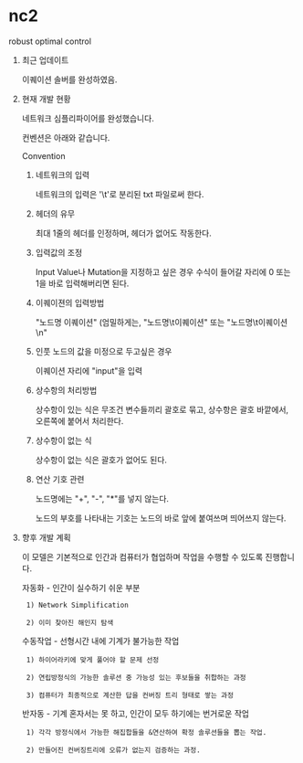 # nc2
robust optimal control


1. 최근 업데이트

    이퀘이션 솔버를 완성하였음.

2. 현재 개발 현황

    네트워크 심플리파이어를 완성했습니다.
    
    컨벤션은 아래와 같습니다.
    
    
    Convention
    
    1) 네트워크의 입력
    
        네트워크의 입력은 '\t'로 분리된 txt 파일로써 한다.
        
    2) 헤더의 유무
    
        최대 1줄의 헤더를 인정하며, 헤더가 없어도 작동한다.
        
    3) 입력값의 조정
    
        Input Value나 Mutation을 지정하고 싶은 경우 수식이 들어갈 자리에 0 또는 1을 바로 입력해버리면 된다.
        
    4) 이퀘이젼의 입력방법
    
        "노드명    이퀘이션"  (엄밀하게는, "노드명\t이퀘이션" 또는 "노드명\t이퀘이션\n"
        
    5) 인풋 노드의 값을 미정으로 두고싶은 경우
    
        이퀘이션 자리에 "input"을 입력
        
    6) 상수항의 처리방법
    
        상수항이 있는 식은 무조건 변수들끼리 괄호로 묶고, 상수항은 괄호 바깥에서, 오른쪽에 붙어서 처리한다.
        
    7) 상수항이 없는 식
    
        상수항이 없는 식은 괄호가 없어도 된다.
        
    8) 연산 기호 관련
    
        노드명에는 "+", "-", "*"를 넣지 않는다.
        
        노드의 부호를 나타내는 기호는 노드의 바로 앞에 붙여쓰며 띄어쓰지 않는다.
        




3. 향후 개발 계획

    이 모델은 기본적으로 인간과 컴퓨터가 협업하며 작업을 수행할 수 있도록 진행합니다.
    
    
    
    자동화   - 인간이 실수하기 쉬운 부분
    
        1) Network Simplification
        
        2) 이미 찾아진 해인지 탐색
        
        



    수동작업 - 선형시간 내에 기계가 불가능한 작업
    
        1) 하이어라키에 맞게 풀어야 할 문제 선정
        
        2) 연립방정식의 가능한 솔루션 중 가능성 있는 후보들을 취합하는 과정
        
        3) 컴퓨터가 최종적으로 계산한 답을 컨버징 트리 형태로 쌓는 과정
        


    반자동 - 기계 혼자서는 못 하고, 인간이 모두 하기에는 번거로운 작업
    
        1) 각각 방정식에서 가능한 해집합들을 &연산하여 확정 솔루션들을 뽑는 작업.
        
        2) 만들어진 컨버징트리에 오류가 없는지 검증하는 과정.
        






